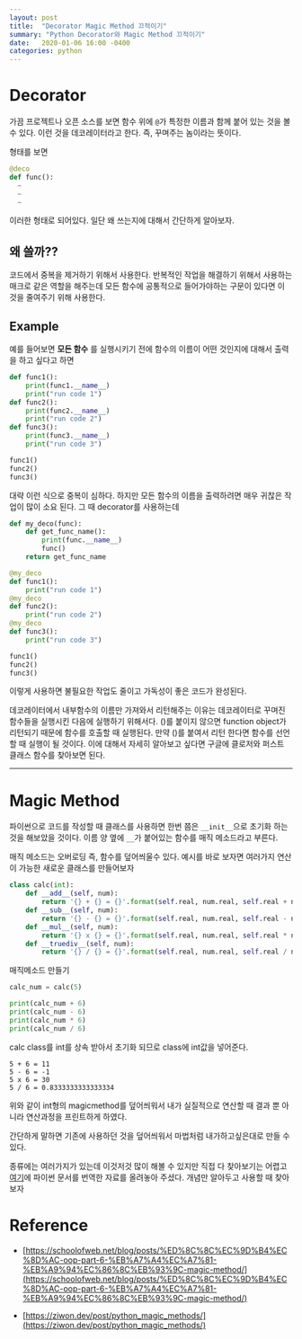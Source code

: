 ```yaml
---
layout: post
title:  "Decorator Magic Method 끄적이기"
summary: "Python Decorator와 Magic Method 끄적이기"
date:   2020-01-06 16:00 -0400
categories: python
---
```


# Decorator

가끔 프로젝트나 오픈 소스를 보면 함수 위에 `@`가 특정한 이름과 함께 붙어 있는 것을 볼 수 있다. 이런 것을 데코레이터라고 한다. 즉, 꾸며주는 놈이라는 뜻이다.

형태를 보면

```python
@deco
def func():
  ~
  ~
  ~
```

이러한 형태로 되어있다. 일단 왜 쓰는지에 대해서 간단하게 알아보자.

## 왜 쓸까??
코드에서 중복을 제거하기 위해서 사용한다. 반복적인 작업을 해결하기 위해서 사용하는 매크로 같은 역할을 해주는데 모든 함수에 공통적으로 들어가야하는 구문이 있다면 이 것을 줄여주기 위해 사용한다.

## Example
예를 들어보면 **모든 함수** 를 실행시키기 전에 함수의 이름이 어떤 것인지에 대해서 출력을 하고 싶다고 하면

```python
def func1():
    print(func1.__name__)
    print("run code 1")
def func2():
    print(func2.__name__)
    print("run code 2")
def func3():
    print(func3.__name__)
    print("run code 3")

func1()
func2()
func3()
```

대략 이런 식으로 중복이 심하다. 하지만 모든 함수의 이름을 출력하려면 매우 귀찮은 작업이 많이 소요 된다. 그 때 decorator를 사용하는데

```python
def my_deco(func):
    def get_func_name():
        print(func.__name__)
        func()
    return get_func_name

@my_deco
def func1():
    print("run code 1")
@my_deco
def func2():
    print("run code 2")
@my_deco
def func3():
    print("run code 3")

func1()
func2()
func3()
```

이렇게 사용하면 불필요한 작업도 줄이고 가독성이 좋은 코드가 완성된다.

데코레이터에서 내부함수의 이름만 가져와서 리턴해주는 이유는 데코레이터로 꾸며진 함수들을 실행시킨 다음에 실행하기 위해서다. ()를 붙이지 않으면 function object가 리턴되기 때문에 함수를 호출할 때 실행된다. 만약 ()를 붙여서 리턴 한다면 함수를 선언할 때 실행이 될 것이다. 이에 대해서 자세히 알아보고 싶다면 구글에 클로저와 퍼스트 클래스 함수를 찾아보면 된다.

---

# Magic Method

파이썬으로 코드를 작성할 때 클래스를 사용하면 한번 쯤은 `__init__`으로 초기화 하는 것을 해보았을 것이다. 이름 양 옆에 `__`가 붙어있는 함수를 매직 메소드라고 부른다.

매직 메소드는 오버로딩 즉, 함수를 덮어씌울수 있다. 예시를 바로 보자면 여러가지 연산이 가능한 새로운 클래스를 만들어보자

```python
class calc(int):
    def __add__(self, num):
        return '{} + {} = {}'.format(self.real, num.real, self.real + num.real)
    def __sub__(self, num):
        return '{} - {} = {}'.format(self.real, num.real, self.real - num.real)
    def __mul__(self, num):
        return '{} x {} = {}'.format(self.real, num.real, self.real * num.real)
    def __truediv__(self, num):
        return '{} / {} = {}'.format(self.real, num.real, self.real / num.real)
```

매직메소드 만들기

```python
calc_num = calc(5)

print(calc_num + 6)
print(calc_num - 6)
print(calc_num * 6)
print(calc_num / 6)
```

calc class를 int를 상속 받아서 초기화 되므로 class에 int값을 넣어준다.

```
5 + 6 = 11
5 - 6 = -1
5 x 6 = 30
5 / 6 = 0.8333333333333334
```

위와 같이 int형의 magicmethod를 덮어씌워서 내가 실질적으로 연산할 때 결과 뿐 아니라 연산과정을 프린트하게 하였다.

간단하게 말하면 기존에 사용하던 것을 덮어씌워서 마법처럼 내가하고싶은대로 만들 수 있다.

종류에는 여러가지가 있는데 이것저것 많이 해볼 수 있지만 직접 다 찾아보기는 어렵고 [여기](https://ziwon.dev/post/python_magic_methods/)에 파이썬 문서를 번역한 자료를 올려놓아 주셨다. 개념만 알아두고 사용할 때 찾아보자


# Reference
- [https://schoolofweb.net/blog/posts/%ED%8C%8C%EC%9D%B4%EC%8D%AC-oop-part-6-%EB%A7%A4%EC%A7%81-%EB%A9%94%EC%86%8C%EB%93%9C-magic-method/](https://schoolofweb.net/blog/posts/%ED%8C%8C%EC%9D%B4%EC%8D%AC-oop-part-6-%EB%A7%A4%EC%A7%81-%EB%A9%94%EC%86%8C%EB%93%9C-magic-method/)

- [https://ziwon.dev/post/python_magic_methods/](https://ziwon.dev/post/python_magic_methods/)
